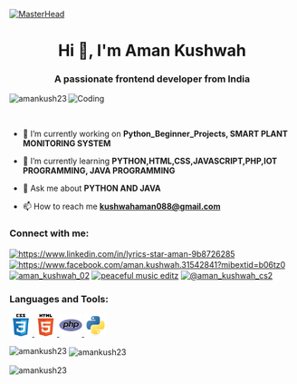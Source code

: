 [![MasterHead](https://www.epmacau.edu.mo/wp-content/uploads/2020/10/under-development.gif)](https://amankush23.io)
<h1 align="center">Hi 👋, I'm Aman Kushwah</h1>
<h3 align="center">A passionate frontend developer from India</h3>
<img align="right" alt="Coding" width="400" src="https://cdn.dribbble.com/users/2131993/screenshots/4948736/thoughtworks-gif_dribbble.gif">

<p align="left"> <img src="https://komarev.com/ghpvc/?username=amankush23&label=Profile%20views&color=0e75b6&style=flat" alt="amankush23" /> </p>

<p align="left"> <a href="https://twitter.com/" target="blank"><img src="https://img.shields.io/twitter/follow/?logo=twitter&style=for-the-badge" alt="" /></a> </p>

- 🔭 I’m currently working on **Python_Beginner_Projects, SMART PLANT MONITORING SYSTEM**

- 🌱 I’m currently learning **PYTHON,HTML,CSS,JAVASCRIPT,PHP,IOT PROGRAMMING, JAVA PROGRAMMING**

- 💬 Ask me about **PYTHON AND JAVA**

- 📫 How to reach me **kushwahaman088@gmail.com**

<h3 align="left">Connect with me:</h3>
<p align="left">
<a href="https://linkedin.com/in/https://www.linkedin.com/in/lyrics-star-aman-9b8726285" target="blank"><img align="center" src="https://raw.githubusercontent.com/rahuldkjain/github-profile-readme-generator/master/src/images/icons/Social/linked-in-alt.svg" alt="https://www.linkedin.com/in/lyrics-star-aman-9b8726285" height="30" width="40" /></a>
<a href="https://fb.com/https://www.facebook.com/aman.kushwah.31542841?mibextid=b06tz0" target="blank"><img align="center" src="https://raw.githubusercontent.com/rahuldkjain/github-profile-readme-generator/master/src/images/icons/Social/facebook.svg" alt="https://www.facebook.com/aman.kushwah.31542841?mibextid=b06tz0" height="30" width="40" /></a>
<a href="https://instagram.com/aman_kushwah_02" target="blank"><img align="center" src="https://raw.githubusercontent.com/rahuldkjain/github-profile-readme-generator/master/src/images/icons/Social/instagram.svg" alt="aman_kushwah_02" height="30" width="40" /></a>
<a href="https://www.youtube.com/c/peaceful music editz" target="blank"><img align="center" src="https://raw.githubusercontent.com/rahuldkjain/github-profile-readme-generator/master/src/images/icons/Social/youtube.svg" alt="peaceful music editz" height="30" width="40" /></a>
<a href="https://www.hackerrank.com/@aman_kushwah_cs2" target="blank"><img align="center" src="https://raw.githubusercontent.com/rahuldkjain/github-profile-readme-generator/master/src/images/icons/Social/hackerrank.svg" alt="@aman_kushwah_cs2" height="30" width="40" /></a>
</p>

<h3 align="left">Languages and Tools:</h3>
<p align="left"> <a href="https://www.w3schools.com/css/" target="_blank" rel="noreferrer"> <img src="https://raw.githubusercontent.com/devicons/devicon/master/icons/css3/css3-original-wordmark.svg" alt="css3" width="40" height="40"/> </a> <a href="https://www.w3.org/html/" target="_blank" rel="noreferrer"> <img src="https://raw.githubusercontent.com/devicons/devicon/master/icons/html5/html5-original-wordmark.svg" alt="html5" width="40" height="40"/> </a> <a href="https://www.php.net" target="_blank" rel="noreferrer"> <img src="https://raw.githubusercontent.com/devicons/devicon/master/icons/php/php-original.svg" alt="php" width="40" height="40"/> </a> <a href="https://www.python.org" target="_blank" rel="noreferrer"> <img src="https://raw.githubusercontent.com/devicons/devicon/master/icons/python/python-original.svg" alt="python" width="40" height="40"/> </a> </p>

<p><img align="left" src="https://github-readme-stats.vercel.app/api/top-langs?username=amankush23&show_icons=true&locale=en&layout=compact" alt="amankush23" /></p>

<p>&nbsp;<img align="center" src="https://github-readme-stats.vercel.app/api?username=amankush23&show_icons=true&locale=en" alt="amankush23" /></p>

<p><img align="center" src="https://github-readme-streak-stats.herokuapp.com/?user=amankush23&" alt="amankush23" /></p>
